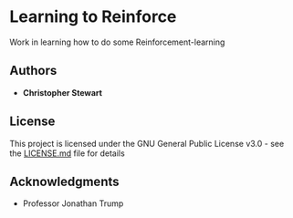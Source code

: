 # Learning to Reinforce
 Work in learning how to do some Reinforcement-learning


## Authors

* **Christopher Stewart**


## License

This project is licensed under the GNU General Public License v3.0 - see the [LICENSE.md](LICENSE.md) file for details

## Acknowledgments

* Professor Jonathan Trump
